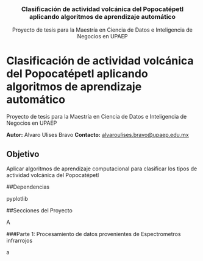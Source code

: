 <div align="center">
  <h3 align="center">Clasificación de actividad volcánica del Popocatépetl aplicando algoritmos de aprendizaje automático</h3>

  <p align="center">
    Proyecto de tesis para la Maestría en Ciencia de Datos e Inteligencia de Negocios en UPAEP
  </p>
</div>


# Clasificación de actividad volcánica del Popocatépetl aplicando algoritmos de aprendizaje automático
Proyecto de tesis para la Maestría en Ciencia de Datos e Inteligencia de Negocios en UPAEP

**Autor:** Alvaro Ulises Bravo
**Contacto:** alvaroulises.bravo@upaep.edu.mx

## Objetivo

Aplicar  algoritmos  de  aprendizaje  computacional  para  clasificar  los  tipos  de actividad volcánica del Popocatépetl

##Dependencias

pyplotlib


##Secciones del Proyecto

A

###Parte 1: Procesamiento de datos provenientes de Espectrometros infrarrojos

a
